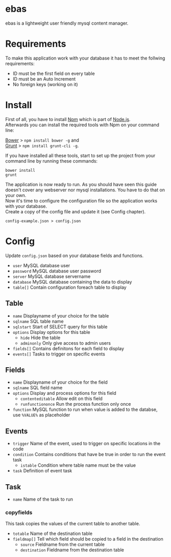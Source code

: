 ebas
====

ebas is a lightweight user friendly mysql content manager.

# Requirements

To make this application work with your database it has to meet the follwing requirements:

* ID must be the first field on every table
* ID must be an Auto Increment
* No foreign keys (working on it)

# Install

First of all, you have to install [Npm](https://www.npmjs.org/) which is part of [Node.js](http://www.nodejs.org/).  
Afterwards you can install the required tools with Npm on your command line:  

[Bower](http://bower.io/) > `npm install bower -g` and  
[Grunt](http://gruntjs.com/) > `npm install grunt-cli -g`.

If you have installed all these tools, start to set up the project from your command line by running these commands:  

`bower install`  
`grunt`

The application is now ready to run.
As you should have seen this guide doesn't cover any webserver nor mysql installations. You have to do that on your own.  
Now it's time to configure the configuration file so the application works with your database.  
Create a copy of the config file and update it (see Config chapter).  

`config-example.json > config.json`

# Config

Update `config.json` based on your database fields and functions.

* `user` MySQL database user  
* `password` MySQL database user password  
* `server` MySQL database servername  
* `database` MySQL database containing the data to display  
* `table[]` Contain configuration foreach table to display  

## Table

* `name` Displayname of your choice for the table  
* `sqlname` SQL table name  
* `sqlstart` Start of SELECT query for this table  
* `options` Display options for this table  
  * `hide` Hide the table  
  * `adminonly` Only give access to admin users  
* `fields[]` Contains definitons for each field to display  
* `events[]` Tasks to trigger on specific events

## Fields

* `name` Displayname of your choice for the field  
* `sqlname` SQL field name  
* `options` Display and process options for this field  
  * `contenteditable` Allow edit on this field  
  * `runfunctiononce` Run the process function only once  
* `function` MySQL function to run when value is added to the databse, use `%VALUE%` as placeholder  

## Events

* `trigger` Name of the event, used to trigger on specific locations in the code
* `condition` Contains conditions that have be true in order to run the event task
  * `istable` Condition where table name must be the value
* `task` Definition of event task

## Task

* `name` Name of the task to run

### copyfields

This task copies the values of the current table to another table.

* `totable` Name of the destination table
* `fieldmap[]` Tell which field should be copied to a field in the destination
  * `source` Fieldname from the current table
  * `destination` Fieldname from the destination table
